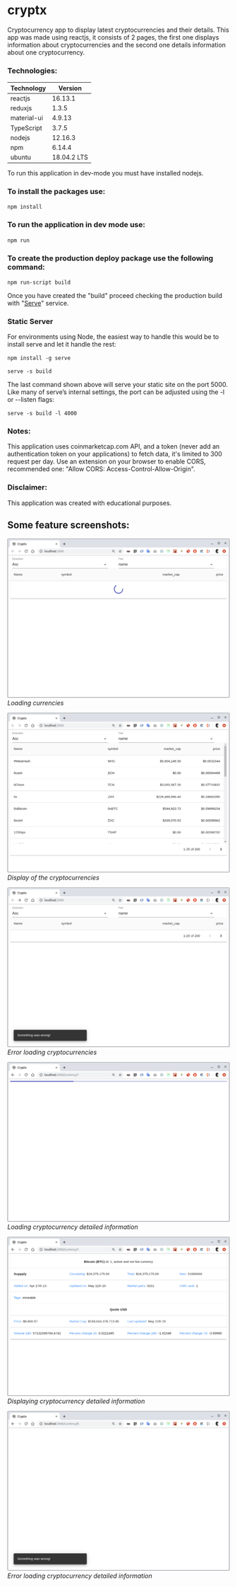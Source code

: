 # cryptx
Cryptocurrency app to display latest cryptocurrencies and their details.
This app was made using reactjs, it consists of 2 pages, the first one displays information about cryptocurrencies and the second one details information about one cryptocurrency.

### Technologies:

Technology | Version
------------ | -------------
reactjs | 16.13.1
reduxjs | 1.3.5
material-ui | 4.9.13
TypeScript | 3.7.5
nodejs | 12.16.3
npm | 6.14.4
ubuntu | 18.04.2 LTS



To run this application in dev-mode you must have installed nodejs. 

### To install the packages use:
```
npm install 
```

### To run the application in dev mode use:
```
npm run
```

### To create the production deploy package use the following command:

```
npm run-script build
```
Once you have created the "build" proceed checking the production build with "[Serve](https://github.com/zeit/serve)" service.

### Static Server

For environments using Node, the easiest way to handle this would be to install serve and let it handle the rest:

```
npm install -g serve
```
```
serve -s build
```
The last command shown above will serve your static site on the port 5000. Like many of serve’s internal settings, the port can be adjusted using the -l or --listen flags:
```
serve -s build -l 4000
```


### Notes:

This application uses coinmarketcap.com API, and a token (never add an authentication token on your applications) to fetch data, it's limited to 300 request per day. 
Use an extension on your browser to enable CORS, recommended one: "Allow CORS: Access-Control-Allow-Origin".

### Disclaimer: 
This application was created with educational purposes. 




## Some feature screenshots:

![Loading cryptocurrencies!](https://github.com/coraxcr/cryptx/blob/master/documentation/screenshots/1.png "Loading cryptocurrencies")
*Loading currencies*

![Display of the cryptocurrencies!](https://github.com/coraxcr/cryptx/blob/master/documentation/screenshots/2.png "Display of the cryptocurrencies")
*Display of the cryptocurrencies*


![Error loading cryptocurrencies!](https://github.com/coraxcr/cryptx/blob/master/documentation/screenshots/3.png "Error loading cryptocurrencies")
*Error loading cryptocurrencies*


![Loading cryptocurrency detailed information!](https://github.com/coraxcr/cryptx/blob/master/documentation/screenshots/4.png "Loading cryptocurrency detailed information")
*Loading cryptocurrency detailed information*


![Displaying cryptocurrency detailed information!](https://github.com/coraxcr/cryptx/blob/master/documentation/screenshots/5.png "Displaying cryptocurrency detailed information")
*Displaying cryptocurrency detailed information*


![Error loading cryptocurrency detailed information!](https://github.com/coraxcr/cryptx/blob/master/documentation/screenshots/6.png "Error loading cryptocurrency detailed information")
*Error loading cryptocurrency detailed information*



